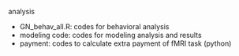 analysis
* GN_behav_all.R: codes for behavioral analysis
* modeling code: codes for modeling analysis and results
* payment: codes to calculate extra payment of fMRI task (python)